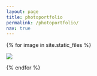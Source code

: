 ```yaml
---
layout: page
title: photoportfolio
permalink: /photoportfolio/
nav: true
---
```



{% for image in site.static_files %}
<!--
    {% if image.path contains 'photoportfolio' %}

-->
<div class="project">
    <div class= "thumbnail">
        <a href="{{ site.baseurl }}{{ image.path }}">
            <img class="thumbnail" src="{{ site.baseurl }}{{ image.path }}" />
        </a>
    </div>
</div>

<!--
    {% endif %}
-->
{% endfor %}




<!-- this is for the lightbox --> 
<script type="text/javascript" src="{{ site.baseurl }}/js/lightbox.js"></script>
<link rel="stylesheet" href="{{ site.baseurl }}/css/lightbox.css">
